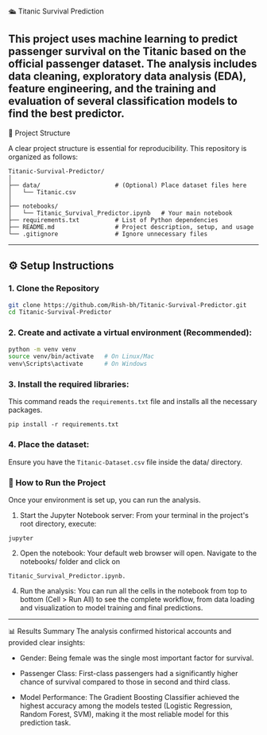 🛳️ Titanic Survival Prediction

This project uses machine learning to predict passenger survival on the Titanic based on the official passenger dataset. The analysis includes data cleaning, exploratory data analysis (EDA), feature engineering, and the training and evaluation of several classification models to find the best predictor.
---
📂 Project Structure

A clear project structure is essential for reproducibility. This repository is organized as follows:
```
Titanic-Survival-Predictor/
│
├── data/                     # (Optional) Place dataset files here
│   └── Titanic.csv
│
├── notebooks/
│   └── Titanic_Survival_Predictor.ipynb   # Your main notebook
├── requirements.txt          # List of Python dependencies
├── README.md                 # Project description, setup, and usage
└── .gitignore                # Ignore unnecessary files
```
---
## ⚙️ Setup Instructions

### 1. Clone the Repository
```bash
git clone https://github.com/Rish-bh/Titanic-Survival-Predictor.git
cd Titanic-Survival-Predictor
```

### 2. Create and activate a virtual environment (Recommended):
```bash
python -m venv venv
source venv/bin/activate   # On Linux/Mac
venv\Scripts\activate      # On Windows
```

### 3. Install the required libraries:
This command reads the `requirements.txt` file and installs all the necessary packages.
```
pip install -r requirements.txt
```
### 4. Place the dataset:
Ensure you have the `Titanic-Dataset.csv` file inside the data/ directory.

### 🚀 How to Run the Project
Once your environment is set up, you can run the analysis.

1. Start the Jupyter Notebook server:
From your terminal in the project's root directory, execute:
```
jupyter
```
2. Open the notebook:
Your default web browser will open. Navigate to the notebooks/ folder and click on
```
Titanic_Survival_Predictor.ipynb.
```
4. Run the analysis:
You can run all the cells in the notebook from top to bottom (Cell > Run All) to see the complete workflow, from data loading and visualization to model training and final predictions.

---
📊 Results Summary
The analysis confirmed historical accounts and provided clear insights:

* Gender: Being female was the single most important factor for survival.

* Passenger Class: First-class passengers had a significantly higher chance of survival compared to those in second and third class.

* Model Performance: The Gradient Boosting Classifier achieved the highest accuracy among the models tested (Logistic Regression, Random Forest, SVM), making it the most reliable model for this prediction task.
